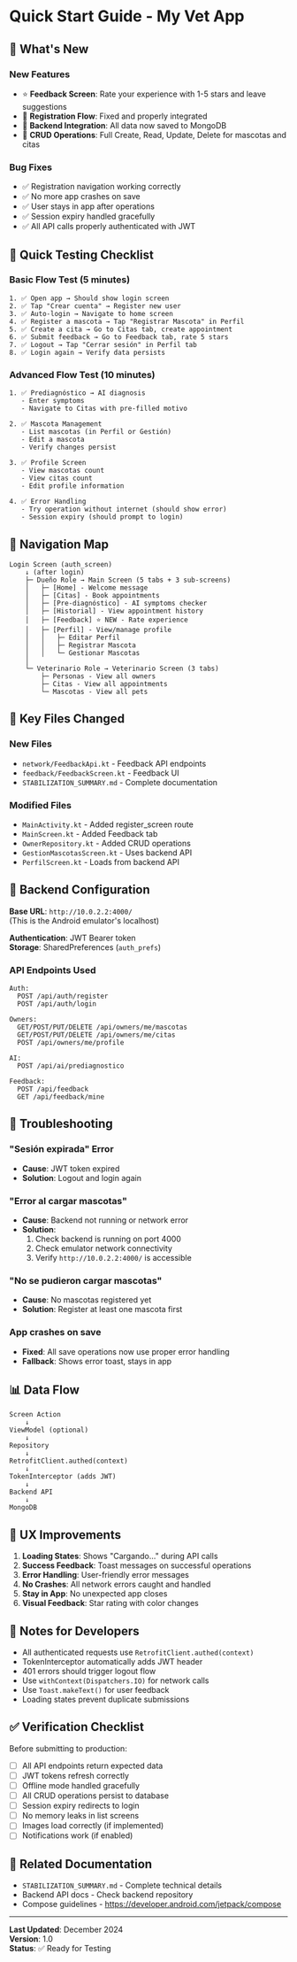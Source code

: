 # Quick Start Guide - My Vet App

## 🚀 What's New

### New Features
- ⭐ **Feedback Screen**: Rate your experience with 1-5 stars and leave suggestions
- 🔐 **Registration Flow**: Fixed and properly integrated
- 💾 **Backend Integration**: All data now saved to MongoDB
- 🔄 **CRUD Operations**: Full Create, Read, Update, Delete for mascotas and citas

### Bug Fixes
- ✅ Registration navigation working correctly
- ✅ No more app crashes on save
- ✅ User stays in app after operations
- ✅ Session expiry handled gracefully
- ✅ All API calls properly authenticated with JWT

## 🎯 Quick Testing Checklist

### Basic Flow Test (5 minutes)
```
1. ✅ Open app → Should show login screen
2. ✅ Tap "Crear cuenta" → Register new user
3. ✅ Auto-login → Navigate to home screen
4. ✅ Register a mascota → Tap "Registrar Mascota" in Perfil
5. ✅ Create a cita → Go to Citas tab, create appointment
6. ✅ Submit feedback → Go to Feedback tab, rate 5 stars
7. ✅ Logout → Tap "Cerrar sesión" in Perfil tab
8. ✅ Login again → Verify data persists
```

### Advanced Flow Test (10 minutes)
```
1. ✅ Prediagnóstico → AI diagnosis
   - Enter symptoms
   - Navigate to Citas with pre-filled motivo
   
2. ✅ Mascota Management
   - List mascotas (in Perfil or Gestión)
   - Edit a mascota
   - Verify changes persist
   
3. ✅ Profile Screen
   - View mascotas count
   - View citas count
   - Edit profile information
   
4. ✅ Error Handling
   - Try operation without internet (should show error)
   - Session expiry (should prompt to login)
```

## 📱 Navigation Map

```
Login Screen (auth_screen)
    ↓ (after login)
    ├─ Dueño Role → Main Screen (5 tabs + 3 sub-screens)
    │   ├─ [Home] - Welcome message
    │   ├─ [Citas] - Book appointments
    │   ├─ [Pre-diagnóstico] - AI symptoms checker
    │   ├─ [Historial] - View appointment history
    │   ├─ [Feedback] ⭐ NEW - Rate experience
    │   ├─ [Perfil] - View/manage profile
    │   │   ├─ Editar Perfil
    │   │   ├─ Registrar Mascota
    │   │   └─ Gestionar Mascotas
    │   
    └─ Veterinario Role → Veterinario Screen (3 tabs)
        ├─ Personas - View all owners
        ├─ Citas - View all appointments
        └─ Mascotas - View all pets
```

## 🔑 Key Files Changed

### New Files
- `network/FeedbackApi.kt` - Feedback API endpoints
- `feedback/FeedbackScreen.kt` - Feedback UI
- `STABILIZATION_SUMMARY.md` - Complete documentation

### Modified Files
- `MainActivity.kt` - Added register_screen route
- `MainScreen.kt` - Added Feedback tab
- `OwnerRepository.kt` - Added CRUD operations
- `GestionMascotasScreen.kt` - Uses backend API
- `PerfilScreen.kt` - Loads from backend API

## 🔧 Backend Configuration

**Base URL**: `http://10.0.2.2:4000/`  
(This is the Android emulator's localhost)

**Authentication**: JWT Bearer token  
**Storage**: SharedPreferences (`auth_prefs`)

### API Endpoints Used
```
Auth:
  POST /api/auth/register
  POST /api/auth/login

Owners:
  GET/POST/PUT/DELETE /api/owners/me/mascotas
  GET/POST/PUT/DELETE /api/owners/me/citas
  POST /api/owners/me/profile

AI:
  POST /api/ai/prediagnostico

Feedback:
  POST /api/feedback
  GET /api/feedback/mine
```

## 🐛 Troubleshooting

### "Sesión expirada" Error
- **Cause**: JWT token expired
- **Solution**: Logout and login again

### "Error al cargar mascotas"
- **Cause**: Backend not running or network error
- **Solution**: 
  1. Check backend is running on port 4000
  2. Check emulator network connectivity
  3. Verify `http://10.0.2.2:4000/` is accessible

### "No se pudieron cargar mascotas"
- **Cause**: No mascotas registered yet
- **Solution**: Register at least one mascota first

### App crashes on save
- **Fixed**: All save operations now use proper error handling
- **Fallback**: Shows error toast, stays in app

## 📊 Data Flow

```
Screen Action
    ↓
ViewModel (optional)
    ↓
Repository
    ↓
RetrofitClient.authed(context)
    ↓
TokenInterceptor (adds JWT)
    ↓
Backend API
    ↓
MongoDB
```

## 🎨 UX Improvements

1. **Loading States**: Shows "Cargando..." during API calls
2. **Success Feedback**: Toast messages on successful operations
3. **Error Handling**: User-friendly error messages
4. **No Crashes**: All network errors caught and handled
5. **Stay in App**: No unexpected app closes
6. **Visual Feedback**: Star rating with color changes

## 📝 Notes for Developers

- All authenticated requests use `RetrofitClient.authed(context)`
- TokenInterceptor automatically adds JWT header
- 401 errors should trigger logout flow
- Use `withContext(Dispatchers.IO)` for network calls
- Use `Toast.makeText()` for user feedback
- Loading states prevent duplicate submissions

## ✅ Verification Checklist

Before submitting to production:
- [ ] All API endpoints return expected data
- [ ] JWT tokens refresh correctly
- [ ] Offline mode handled gracefully
- [ ] All CRUD operations persist to database
- [ ] Session expiry redirects to login
- [ ] No memory leaks in list screens
- [ ] Images load correctly (if implemented)
- [ ] Notifications work (if enabled)

## 🔗 Related Documentation

- `STABILIZATION_SUMMARY.md` - Complete technical details
- Backend API docs - Check backend repository
- Compose guidelines - https://developer.android.com/jetpack/compose

---

**Last Updated**: December 2024  
**Version**: 1.0  
**Status**: ✅ Ready for Testing
